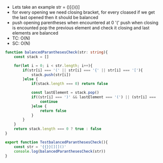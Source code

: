 - Lets take an example str = ()[{}()] 
- for every opening we need closing bracket, for every cloased if we get the last opened then it should be balanced 
- push opening parentheses when encountered at 0 '(' push  when closing is encounted pop the previous element and check it closing and last elements are balanced
- TC: O(N)
- SC: O(N)
```ts
function balancedParanthesesCheck(str: string){
    const stack = []

    for(let i = 0; i < str.length; i++){
        if(str[i] === '(' || str[i] === '{' || str[i] === '['){
            stack.push(str[i])
        }else {
            if(stack.length === 0) return false

            const lastElement = stack.pop()
            if((str[i] === ')' && lastElement === '(') || (str[i] === '}' && lastElement === '{') || (str[i] === ']' && lastElement === '[')){
                continue
            }else {
                return false
            }
        }
    }
    return stack.length === 0 ? true : false
}

export function TestbalancedParanthesesCheck(){
    const str = '{{}}[][]()'
    console.log(balancedParanthesesCheck(str))
}

```
